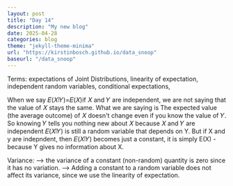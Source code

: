 ```yaml
---
layout: post
title: "Day 14"
description: "My new blog"
date: 2025-04-28
categories: blog
theme: "jekyll-theme-minima"
url: "https://kirstinbosch.github.io/data_snoop"
baseurl: "/data_snoop"
---
```


Terms: expectations of Joint Distributions, linearity of expectation, independent random variables, conditional expectations, 

When we say 
𝐸(𝑋∣𝑌)=𝐸(𝑋)if 𝑋 and 𝑌 are independent, we are not saying that the value of 𝑋 stays the same. What we are saying is
The expected value (the average outcome) of 𝑋 doesn't change even if you know the value of 𝑌. So knowing 𝑌 tells you nothing new about 𝑋 because 𝑋 and 𝑌 are independent
𝐸(𝑋∣𝑌) is still a random variable that depends on Y. But if X and y are indepndent, then 𝐸(𝑋∣𝑌) becomes just a constant, it is simply E(X) - because Y gives no information about X. 

Variance:
--> the variance of a constant (non-random) quantity is zero since it has no variation.
--> Adding a constant to a random variable does not affect its variance, since we use the linearity of expectation.

